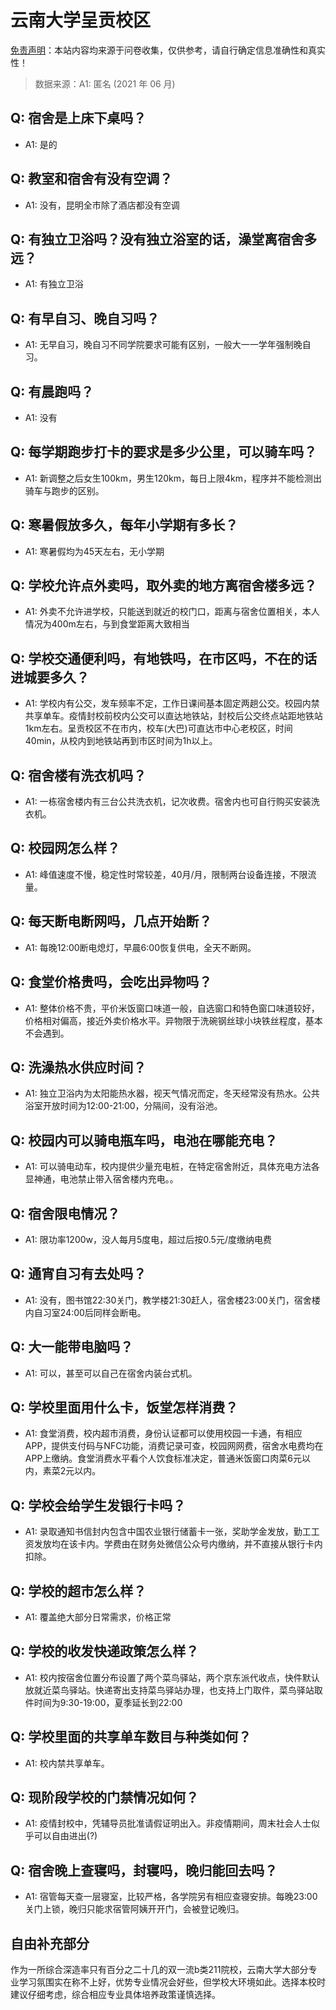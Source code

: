# 云南大学呈贡校区

[免责声明](https://colleges.chat/#_3)：本站内容均来源于问卷收集，仅供参考，请自行确定信息准确性和真实性！

> 数据来源：A1: 匿名 (2021 年 06 月)

## Q: 宿舍是上床下桌吗？

- A1: 是的

## Q: 教室和宿舍有没有空调？

- A1: 没有，昆明全市除了酒店都没有空调

## Q: 有独立卫浴吗？没有独立浴室的话，澡堂离宿舍多远？

- A1: 有独立卫浴

## Q: 有早自习、晚自习吗？

- A1: 无早自习，晚自习不同学院要求可能有区别，一般大一一学年强制晚自习。

## Q: 有晨跑吗？

- A1: 没有

## Q: 每学期跑步打卡的要求是多少公里，可以骑车吗？

- A1: 新调整之后女生100km，男生120km，每日上限4km，程序并不能检测出骑车与跑步的区别。

## Q: 寒暑假放多久，每年小学期有多长？

- A1: 寒暑假均为45天左右，无小学期

## Q: 学校允许点外卖吗，取外卖的地方离宿舍楼多远？

- A1: 外卖不允许进学校，只能送到就近的校门口，距离与宿舍位置相关，本人情况为400m左右，与到食堂距离大致相当

## Q: 学校交通便利吗，有地铁吗，在市区吗，不在的话进城要多久？

- A1: 学校内有公交，发车频率不定，工作日课间基本固定两趟公交。校园内禁共享单车。疫情封校前校内公交可以直达地铁站，封校后公交终点站距地铁站1km左右。呈贡校区不在市内，校车(大巴)可直达市中心老校区，时间40min，从校内到地铁站再到市区时间为1h以上。

## Q: 宿舍楼有洗衣机吗？

- A1: 一栋宿舍楼内有三台公共洗衣机，记次收费。宿舍内也可自行购买安装洗衣机。

## Q: 校园网怎么样？

- A1: 峰值速度不慢，稳定性时常较差，40月/月，限制两台设备连接，不限流量。

## Q: 每天断电断网吗，几点开始断？

- A1: 每晚12:00断电熄灯，早晨6:00恢复供电，全天不断网。

## Q: 食堂价格贵吗，会吃出异物吗？

- A1: 整体价格不贵，平价米饭窗口味道一般，自选窗口和特色窗口味道较好，价格相对偏高，接近外卖价格水平。异物限于洗碗钢丝球小块铁丝程度，基本不会遇到。

## Q: 洗澡热水供应时间？

- A1: 独立卫浴内为太阳能热水器，视天气情况而定，冬天经常没有热水。公共浴室开放时间为12:00-21:00，分隔间，没有浴池。

## Q: 校园内可以骑电瓶车吗，电池在哪能充电？

- A1: 可以骑电动车，校内提供少量充电桩，在特定宿舍附近，具体充电方法各显神通，电池禁止带入宿舍楼内充电。。

## Q: 宿舍限电情况？

- A1: 限功率1200w，没人每月5度电，超过后按0.5元/度缴纳电费

## Q: 通宵自习有去处吗？

- A1: 没有，图书馆22:30关门，教学楼21:30赶人，宿舍楼23:00关门，宿舍楼内自习室24:00后同样会断电。

## Q: 大一能带电脑吗？

- A1: 可以，甚至可以自己在宿舍内装台式机。

## Q: 学校里面用什么卡，饭堂怎样消费？

- A1: 食堂消费，校内超市消费，身份认证都可以使用校园一卡通，有相应APP，提供支付码与NFC功能，消费记录可查，校园网网费，宿舍水电费均在APP上缴纳。食堂消费水平看个人饮食标准决定，普通米饭窗口肉菜6元以内，素菜2元以内。

## Q: 学校会给学生发银行卡吗？

- A1: 录取通知书信封内包含中国农业银行储蓄卡一张，奖助学金发放，勤工工资发放均在该卡内。学费由在财务处微信公众号内缴纳，并不直接从银行卡内扣除。

## Q: 学校的超市怎么样？

- A1: 覆盖绝大部分日常需求，价格正常

## Q: 学校的收发快递政策怎么样？

- A1: 校内按宿舍位置分布设置了两个菜鸟驿站，两个京东派代收点，快件默认放就近菜鸟驿站。快递寄出支持菜鸟驿站办理，也支持上门取件，菜鸟驿站取件时间为9:30-19:00，夏季延长到22:00

## Q: 学校里面的共享单车数目与种类如何？

- A1: 校内禁共享单车。

## Q: 现阶段学校的门禁情况如何？

- A1: 疫情封校中，凭辅导员批准请假证明出入。非疫情期间，周末社会人士似乎可以自由进出(?)

## Q: 宿舍晚上查寝吗，封寝吗，晚归能回去吗？

- A1: 宿管每天查一层寝室，比较严格，各学院另有相应查寝安排。每晚23:00关门上锁，晚归只能求宿管阿姨开开门，会被登记晚归。

## 自由补充部分

作为一所综合深造率只有百分之二十几的双一流b类211院校，云南大学大部分专业学习氛围实在称不上好，优势专业情况会好些，但学校大环境如此。选择本校时建议仔细考虑，综合相应专业具体培养政策谨慎选择。